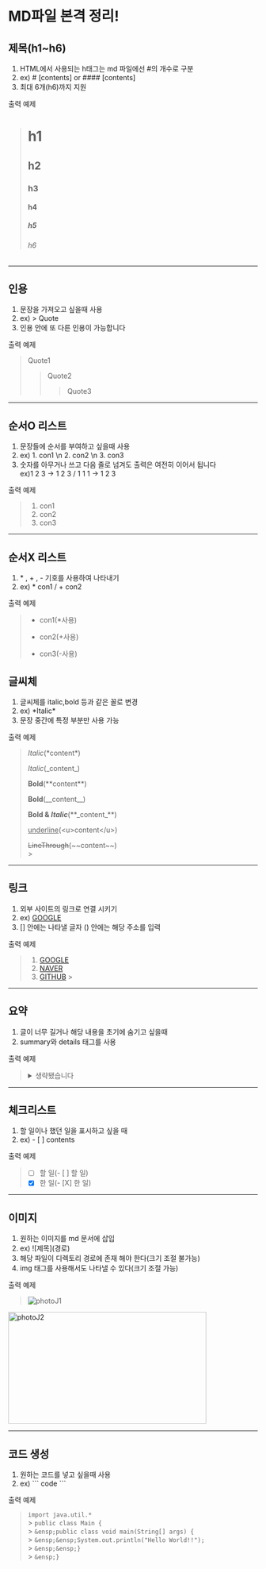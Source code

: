 # MD파일 본격 정리!

## 제목(h1~h6)

1.  HTML에서 사용되는 h태그는 md 파일에선 #의 개수로 구분
2.  ex) # [contents] or #### [contents]
3.  최대 6개(h6)까지 지원<br>

출력 예제

> # h1
>
> ## h2
>
> ### h3
>
> #### h4
>
> ##### h5
>
> ###### h6

---

## 인용

1.  문장을 가져오고 싶을때 사용
2.  ex) > Quote
3.  인용 안에 또 다른 인용이 가능합니다<br>

출력 예제

> Quote1
>
> > Quote2
> >
> > > Quote3

---

## 순서O 리스트

1. 문장들에 순서를 부여하고 싶을때 사용
2. ex) 1. con1 \n 2. con2 \n 3. con3
3. 숫자를 아무거나 쓰고 다음 줄로 넘겨도 출력은 여전히 이어서 됩니다<br/>
   ex)1 2 3 -> 1 2 3 / 1 1 1 -> 1 2 3

출력 예제

> 1. con1
> 2. con2
> 3. con3

---

## 순서X 리스트

1. \* , + , - 기호를 사용하여 나타내기
2. ex) \* con1 / + con2<br>

출력 예제

> - con1(\*사용)
>
> * con2(+사용)
>
> - con3(-사용)

## 글씨체

1. 글씨체를 italic,bold 등과 같은 꼴로 변경
2. ex) \*Italic\*
3. 문장 중간에 특정 부분만 사용 가능

출력 예제

> _Italic_(\*content\*)<br>
>
> _Italic_(\_content\_)<br>
>
> **Bold**(\*\*content\*\*)<br>
>
> **Bold**(\_\_content\_\_)<br>
>
> **Bold & _Italic_**(\*\*\_content\_\*\*)<br>
>
> <u>underline</u>(\<u>content\</u>)<br>
>
> ~~LineThrough~~(\~~content\~~)<br> > <br>

<hr>

## 링크

1. 외부 사이트의 링크로 연결 시키기
2. ex) [GOOGLE](https://google.com)
3. [] 안에는 나타낼 글자 () 안에는 해당 주소를 입력
   <br/>

출력 예제

> 1. [GOOGLE](https://www.google.com)
> 2. [NAVER](https://www.naver.com)
> 3. [GITHUB](https://github.com/Littlestar0508) > <br/>

<hr>

## 요약

1. 글이 너무 길거나 해당 내용을 초기에 숨기고 싶을때
2. summary와 details 태그를 사용

출력 예제

> <details>
>  <summary>생략됐습니다</summary>
>  이게 진짜 본문의 내용입니다.<br>
> 조금 더 길게 써보고 싶지만 내용이 생각나지 않아서<br>
> 3줄로만 글을 작성하겠습니다.
> </details>

<hr>

## 체크리스트

1. 할 일이나 했던 일을 표시하고 싶을 때
2. ex) - [ ] contents

출력 예제

> - [ ] 할 일(\- \[ \] 할 일)
> - [x] 한 일(\- \[X\] 한 일)

<hr>

## 이미지

1. 원하는 이미지를 md 문서에 삽입
2. ex) \!\[제목](경로)
3. 해당 파일이 디렉토리 경로에 존재 해야 한다(크기 조절 불가능)
4. img 태그를 사용해서도 나타낼 수 있다(크기 조절 가능)

출력 예제

> ![photoJ1](/assets/md/KakaoTalk_20240206_132157545.jpg) <br>

<img src="../homework/assets/md/KakaoTalk_20240206_132157545_08.jpg" width="400px" height = "225px" alt="photoJ2"/>

<hr>

## 코드 생성

1. 원하는 코드를 넣고 싶을때 사용
2. ex) \`\`\` code \`\`\`

출력 예제

> `import java.util.* `<br> > `public class Main { `<br> > `&ensp;public class void main(String[] args) { `<br> > `&ensp;&ensp;System.out.println("Hello World!!"); `<br> > `&ensp;&ensp;} `<br> > `&ensp;} `<br>

